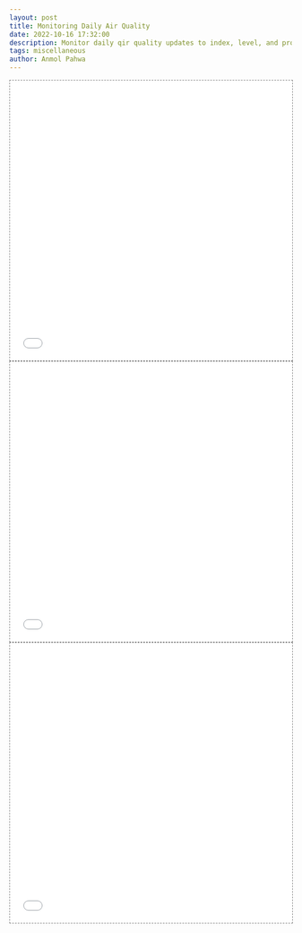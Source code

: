```yaml
---
layout: post
title: Monitoring Daily Air Quality
date: 2022-10-16 17:32:00
description: Monitor daily qir quality updates to index, level, and prominent pollutant across major cities in India.
tags: miscellaneous
author: Anmol Pahwa
---
```


<div class="l-page">
  <iframe src="{{ '../../../Research/Data/INDAQ/plots/index.html' | relative_url }}" frameborder='0' scrolling='no' height="500px" width="100%" style="border: 1px dashed grey;"></iframe>
  <iframe src="{{ '../../../Research/Data/INDAQ/plots/level.html' | relative_url }}" frameborder='0' scrolling='no' height="500px" width="100%" style="border: 1px dashed grey;"></iframe>
  <iframe src="{{ '../../../Research/Data/INDAQ/plots/pollutant.html' | relative_url }}" frameborder='0' scrolling='no' height="500px" width="100%" style="border: 1px dashed grey;"></iframe>
</div>
